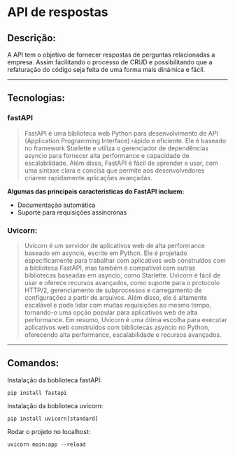 # API de respostas

## Descrição:
A API tem o objetivo de fornecer respostas de perguntas relacionadas a empresa. Assim facilitando o processo de CRUD e possibilitando que a refaturação do código seja feita de uma forma mais dinámica e fácil.

***

## Tecnologias:
### fastAPI
> FastAPI é uma biblioteca web Python para desenvolvimento de API (Application Programming Interface) rápido e eficiente. Ele é baseado no framework Starlette e utiliza o gerenciador de dependências asyncio para fornecer alta performance e capacidade de escalabilidade.
> Além disso, FastAPI é fácil de aprender e usar, com uma sintaxe clara e concisa que permite aos desenvolvedores criarem rapidamente aplicações avançadas.

**Algumas das principais características do FastAPI incluem:**
- Documentação automática
- Suporte para requisições assíncronas

### Uvicorn:
> Uvicorn é um servidor de aplicativos web de alta performance baseado em asyncio, escrito em Python. Ele é projetado especificamente para trabalhar com aplicativos web construídos com a biblioteca FastAPI, mas também é compatível com outras bibliotecas baseadas em asyncio, como Starlette.
> Uvicorn é fácil de usar e oferece recursos avançados, como suporte para o protocolo HTTP/2, gerenciamento de subprocessos e carregamento de configurações a partir de arquivos. Além disso, ele é altamente escalável e pode lidar com muitas requisições ao mesmo tempo, tornando-o uma opção popular para aplicativos web de alta performance.
> Em resumo, Uvicorn é uma ótima escolha para executar aplicativos web construídos com bibliotecas asyncio no Python, oferecendo alta performance, escalabilidade e recursos avançados.

***

## Comandos:
Instalação da boblioteca fastAPI:
```
pip install fastapi
```
Instalação da boblioteca uvicorn:
```
pip install uvicorn[standard]
```
Rodar o projeto no localhost: 
```
uvicorn main:app --reload
```